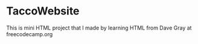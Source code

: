 # TaccoWebsite
This is mini HTML project that I made by learning HTML from Dave Gray at freecodecamp.org
